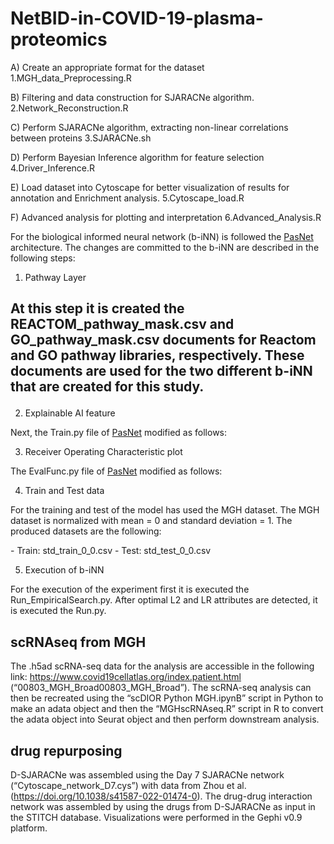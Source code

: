 # NetBID-in-COVID-19-plasma-proteomics

A) Create an appropriate format for the dataset
1.MGH_data_Preprocessing.R

B) Filtering and data construction for SJARACNe algorithm.
2.Network_Reconstruction.R

C) Perform SJARACNe algorithm, extracting non-linear correlations between proteins
3.SJARACNe.sh

D) Perform Bayesian Inference algorithm for feature selection
4.Driver_Inference.R

E) Load dataset into Cytoscape for better visualization of results for annotation and Enrichment analysis.
5.Cytoscape_load.R

F) Advanced analysis for plotting and interpretation
6.Advanced_Analysis.R

For the biological informed neural network (b-iNN) is followed the <a href="https://github.com/DataX-JieHao/PASNet#interpretable-neural-network-on-the-biological-pathway-level">PasNet</a> architecture. The changes are committed to the b-iNN are described in the following steps: </p>
1. Pathway Layer
## <p> At this step it is created the REACTOM_pathway_mask.csv and GO_pathway_mask.csv documents for Reactom and GO pathway libraries, respectively. These documents are used for the two different b-iNN that are created for this study.</p>
2. Explainable AI feature
<p> Next, the Train.py file of <a href="https://github.com/DataX-JieHao/PASNet#interpretable-neural-network-on-the-biological-pathway-level">PasNet</a> modified as follows:</p>

3. Receiver Operating Characteristic plot
<p> The EvalFunc.py file of <a href="https://github.com/DataX-JieHao/PASNet#interpretable-neural-network-on-the-biological-pathway-level">PasNet</a> modified as follows:</p>

4. Train and Test data
<p>For the training and test of the model has used the MGH dataset. The MGH dataset is normalized with mean = 0 and standard deviation = 1. The produced datasets are the following: </p>
 - Train: std_train_0_0.csv
 - Test: std_test_0_0.csv

5. Execution of b-iNN
<p> For the execution of the experiment first it is executed the Run_EmpiricalSearch.py. After optimal L2 and LR attributes are detected, it is executed the Run.py.</p>

## scRNAseq from MGH
The .h5ad scRNA-seq data for the analysis are accessible in the following link: https://www.covid19cellatlas.org/index.patient.html (“00803_MGH_Broad00803_MGH_Broad”). The scRNA-seq analysis can then be recreated using the “scDIOR Python MGH.ipynB” script in Python to make an adata object and then the “MGHscRNAseq.R” script in R to convert the adata object into Seurat object and then perform downstream analysis.
## drug repurposing
D-SJARACNe was assembled using the Day 7 SJARACNe network (“Cytoscape_network_D7.cys”) with data from Zhou et al. (https://doi.org/10.1038/s41587-022-01474-0). The drug-drug interaction network was assembled by using the drugs from D-SJARACNe as input in the STITCH database. Visualizations were performed in the Gephi v0.9 platform.

